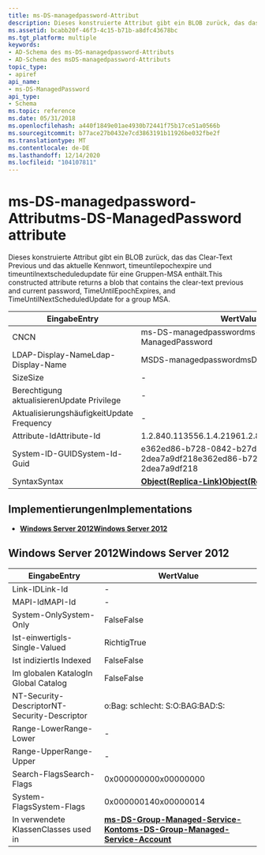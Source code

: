 ```yaml
---
title: ms-DS-managedpassword-Attribut
description: Dieses konstruierte Attribut gibt ein BLOB zurück, das das Clear-Text Previous und das aktuelle Kennwort, timeuntilepochexpire und timeuntilnextscheduledupdate für eine Gruppen-MSA enthält.
ms.assetid: bcabb20f-46f3-4c15-b71b-a8dfc43678bc
ms.tgt_platform: multiple
keywords:
- AD-Schema des ms-DS-managedpassword-Attributs
- AD-Schema des msDS-managedpassword-Attributs
topic_type:
- apiref
api_name:
- ms-DS-ManagedPassword
api_type:
- Schema
ms.topic: reference
ms.date: 05/31/2018
ms.openlocfilehash: a440f1849e01ae4930b72441f75b17ce51a0566b
ms.sourcegitcommit: b77ace27b0432e7cd3863191b11926be032fbe2f
ms.translationtype: MT
ms.contentlocale: de-DE
ms.lasthandoff: 12/14/2020
ms.locfileid: "104107811"
---
```

# <a name="ms-ds-managedpassword-attribute"></a><span data-ttu-id="fcfe9-105">ms-DS-managedpassword-Attribut</span><span class="sxs-lookup"><span data-stu-id="fcfe9-105">ms-DS-ManagedPassword attribute</span></span>

<span data-ttu-id="fcfe9-106">Dieses konstruierte Attribut gibt ein BLOB zurück, das das Clear-Text Previous und das aktuelle Kennwort, timeuntilepochexpire und timeuntilnextscheduledupdate für eine Gruppen-MSA enthält.</span><span class="sxs-lookup"><span data-stu-id="fcfe9-106">This constructed attribute returns a blob that contains the clear-text previous and current password, TimeUntilEpochExpires, and TimeUntilNextScheduledUpdate for a group MSA.</span></span>



| <span data-ttu-id="fcfe9-107">Eingabe</span><span class="sxs-lookup"><span data-stu-id="fcfe9-107">Entry</span></span> | <span data-ttu-id="fcfe9-108">Wert</span><span class="sxs-lookup"><span data-stu-id="fcfe9-108">Value</span></span> |
|-------------------|-------------------------------------------------------|
| <span data-ttu-id="fcfe9-109">CN</span><span class="sxs-lookup"><span data-stu-id="fcfe9-109">CN</span></span>                | <span data-ttu-id="fcfe9-110">ms-DS-managedpassword</span><span class="sxs-lookup"><span data-stu-id="fcfe9-110">ms-DS-ManagedPassword</span></span>                                 |
| <span data-ttu-id="fcfe9-111">LDAP-Display-Name</span><span class="sxs-lookup"><span data-stu-id="fcfe9-111">Ldap-Display-Name</span></span> | <span data-ttu-id="fcfe9-112">MSDS-managedpassword</span><span class="sxs-lookup"><span data-stu-id="fcfe9-112">msDS-ManagedPassword</span></span>                                  |
| <span data-ttu-id="fcfe9-113">Size</span><span class="sxs-lookup"><span data-stu-id="fcfe9-113">Size</span></span>              | \-                                                    |
| <span data-ttu-id="fcfe9-114">Berechtigung aktualisieren</span><span class="sxs-lookup"><span data-stu-id="fcfe9-114">Update Privilege</span></span>  | \-                                                    |
| <span data-ttu-id="fcfe9-115">Aktualisierungshäufigkeit</span><span class="sxs-lookup"><span data-stu-id="fcfe9-115">Update Frequency</span></span>  | \-                                                    |
| <span data-ttu-id="fcfe9-116">Attribute-Id</span><span class="sxs-lookup"><span data-stu-id="fcfe9-116">Attribute-Id</span></span>      | <span data-ttu-id="fcfe9-117">1.2.840.113556.1.4.2196</span><span class="sxs-lookup"><span data-stu-id="fcfe9-117">1.2.840.113556.1.4.2196</span></span>                               |
| <span data-ttu-id="fcfe9-118">System-ID-GUID</span><span class="sxs-lookup"><span data-stu-id="fcfe9-118">System-Id-Guid</span></span>    | <span data-ttu-id="fcfe9-119">e362ed86-b728-0842-b27d-2dea7a9df218</span><span class="sxs-lookup"><span data-stu-id="fcfe9-119">e362ed86-b728-0842-b27d-2dea7a9df218</span></span>                  |
| <span data-ttu-id="fcfe9-120">Syntax</span><span class="sxs-lookup"><span data-stu-id="fcfe9-120">Syntax</span></span>            | [<span data-ttu-id="fcfe9-121">**Object(Replica-Link)**</span><span class="sxs-lookup"><span data-stu-id="fcfe9-121">**Object(Replica-Link)**</span></span>](s-object-replica-link.md) |



## <a name="implementations"></a><span data-ttu-id="fcfe9-122">Implementierungen</span><span class="sxs-lookup"><span data-stu-id="fcfe9-122">Implementations</span></span>

-   [<span data-ttu-id="fcfe9-123">**Windows Server 2012**</span><span class="sxs-lookup"><span data-stu-id="fcfe9-123">**Windows Server 2012**</span></span>](#windows-server-2012)

## <a name="windows-server-2012"></a><span data-ttu-id="fcfe9-124">Windows Server 2012</span><span class="sxs-lookup"><span data-stu-id="fcfe9-124">Windows Server 2012</span></span>



| <span data-ttu-id="fcfe9-125">Eingabe</span><span class="sxs-lookup"><span data-stu-id="fcfe9-125">Entry</span></span> | <span data-ttu-id="fcfe9-126">Wert</span><span class="sxs-lookup"><span data-stu-id="fcfe9-126">Value</span></span> |
|------------------------|---------------------------------------------------------------------------------------------|
| <span data-ttu-id="fcfe9-127">Link-ID</span><span class="sxs-lookup"><span data-stu-id="fcfe9-127">Link-Id</span></span>                | \-                                                                                          |
| <span data-ttu-id="fcfe9-128">MAPI-Id</span><span class="sxs-lookup"><span data-stu-id="fcfe9-128">MAPI-Id</span></span>                | \-                                                                                          |
| <span data-ttu-id="fcfe9-129">System-Only</span><span class="sxs-lookup"><span data-stu-id="fcfe9-129">System-Only</span></span>            | <span data-ttu-id="fcfe9-130">False</span><span class="sxs-lookup"><span data-stu-id="fcfe9-130">False</span></span>                                                                                       |
| <span data-ttu-id="fcfe9-131">Ist-einwertig</span><span class="sxs-lookup"><span data-stu-id="fcfe9-131">Is-Single-Valued</span></span>       | <span data-ttu-id="fcfe9-132">Richtig</span><span class="sxs-lookup"><span data-stu-id="fcfe9-132">True</span></span>                                                                                        |
| <span data-ttu-id="fcfe9-133">Ist indiziert</span><span class="sxs-lookup"><span data-stu-id="fcfe9-133">Is Indexed</span></span>             | <span data-ttu-id="fcfe9-134">False</span><span class="sxs-lookup"><span data-stu-id="fcfe9-134">False</span></span>                                                                                       |
| <span data-ttu-id="fcfe9-135">Im globalen Katalog</span><span class="sxs-lookup"><span data-stu-id="fcfe9-135">In Global Catalog</span></span>      | <span data-ttu-id="fcfe9-136">False</span><span class="sxs-lookup"><span data-stu-id="fcfe9-136">False</span></span>                                                                                       |
| <span data-ttu-id="fcfe9-137">NT-Security-Descriptor</span><span class="sxs-lookup"><span data-stu-id="fcfe9-137">NT-Security-Descriptor</span></span> | <span data-ttu-id="fcfe9-138">o:Bag: schlecht: S:</span><span class="sxs-lookup"><span data-stu-id="fcfe9-138">O:BAG:BAD:S:</span></span>                                                                                |
| <span data-ttu-id="fcfe9-139">Range-Lower</span><span class="sxs-lookup"><span data-stu-id="fcfe9-139">Range-Lower</span></span>            | \-                                                                                          |
| <span data-ttu-id="fcfe9-140">Range-Upper</span><span class="sxs-lookup"><span data-stu-id="fcfe9-140">Range-Upper</span></span>            | \-                                                                                          |
| <span data-ttu-id="fcfe9-141">Search-Flags</span><span class="sxs-lookup"><span data-stu-id="fcfe9-141">Search-Flags</span></span>           | <span data-ttu-id="fcfe9-142">0x00000000</span><span class="sxs-lookup"><span data-stu-id="fcfe9-142">0x00000000</span></span>                                                                                  |
| <span data-ttu-id="fcfe9-143">System-Flags</span><span class="sxs-lookup"><span data-stu-id="fcfe9-143">System-Flags</span></span>           | <span data-ttu-id="fcfe9-144">0x00000014</span><span class="sxs-lookup"><span data-stu-id="fcfe9-144">0x00000014</span></span>                                                                                  |
| <span data-ttu-id="fcfe9-145">In verwendete Klassen</span><span class="sxs-lookup"><span data-stu-id="fcfe9-145">Classes used in</span></span>        | [<span data-ttu-id="fcfe9-146">**ms-DS-Group-Managed-Service-Konto**</span><span class="sxs-lookup"><span data-stu-id="fcfe9-146">**ms-DS-Group-Managed-Service-Account**</span></span>](c-msds-groupmanagedserviceaccount.md)<br/> |



 

 





